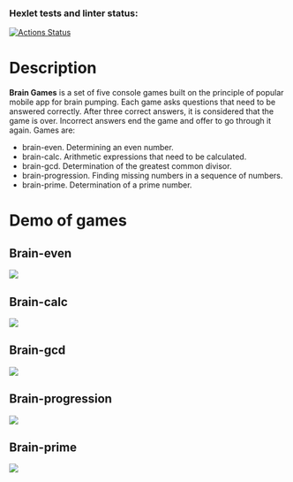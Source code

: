 ### Hexlet tests and linter status:

[![Actions Status](https://github.com/GhostJoker111/fullstack-javascript-project-44/workflows/hexlet-check/badge.svg)](https://github.com/GhostJoker111/fullstack-javascript-project-44/actions)
# Description
**Brain Games** is a set of five console games built on the principle of popular mobile app for brain pumping. Each game asks questions that need to be answered correctly. After three correct answers, it is considered that the game is over. Incorrect answers end the game and offer to go through it again. Games are:
- brain-even. Determining an even number.
- brain-calc. Arithmetic expressions that need to be calculated.
- brain-gcd. Determination of the greatest common divisor.
- brain-progression. Finding missing numbers in a sequence of numbers.
- brain-prime. Determination of a prime number. 

# Demo of games

## Brain-even
<a href="https://asciinema.org/a/583108" target="_blank"><img src="https://asciinema.org/a/583108.svg" /></a>

## Brain-calc
<a href="https://asciinema.org/a/YHKoIhky2dLHVyX43Pfoa6RHE" target="_blank"><img src="https://asciinema.org/a/YHKoIhky2dLHVyX43Pfoa6RHE.svg" /></a>

## Brain-gcd
<a href="https://asciinema.org/a/XAp1uhdCLhgKcrMpDq7AneyQo" target="_blank"><img src="https://asciinema.org/a/XAp1uhdCLhgKcrMpDq7AneyQo.svg" /></a>

## Brain-progression
<a href="https://asciinema.org/a/NcQY6IqDj8bbN5rVZtQV3DeHQ" target="_blank"><img src="https://asciinema.org/a/NcQY6IqDj8bbN5rVZtQV3DeHQ.svg" /></a>

## Brain-prime

<a href="https://asciinema.org/a/KwnWh3nbuyruNssubmzMOlGmn" target="_blank"><img src="https://asciinema.org/a/KwnWh3nbuyruNssubmzMOlGmn.svg" /></a>